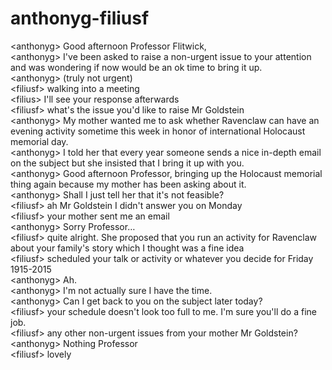 # anthonyg-filiusf  
<anthonyg\> Good afternoon Professor Flitwick,  
<anthonyg\> I've been asked to raise a non-urgent issue to your attention and was wondering if now would be an ok time to bring it up.  
<anthonyg\> (truly not urgent)  
<filiusf\> walking into a meeting  
<filius\> I'll see your response afterwards  
<filiusf\> what's the issue you'd like to raise Mr Goldstein  
<anthonyg\> My mother wanted me to ask whether Ravenclaw can have an evening activity sometime this week in honor of international Holocaust memorial day.  
<anthonyg\> I told her that every year someone sends a nice in-depth email on the subject but she insisted that I bring it up with you.  
<anthonyg\> Good afternoon Professor, bringing up the Holocaust memorial thing again because my mother has been asking about it.  
<anthonyg\> Shall I just tell her that it's not feasible?  
<filiusf\> ah Mr Goldstein I didn't answer you on Monday  
<filiusf\> your mother sent me an email  
<anthonyg\> Sorry Professor…  
<filiusf\> quite alright. She proposed that you run an activity for Ravenclaw about your family's story which I thought was a fine idea  
<filiusf\> scheduled your talk or activity or whatever you decide for Friday 1915-2015  
<anthonyg\> Ah.  
<anthonyg\> I'm not actually sure I have the time.  
<anthonyg\> Can I get back to you on the subject later today?  
<filiusf\> your schedule doesn't look too full to me. I'm sure you'll do a fine job.  
<filiusf\> any other non-urgent issues from your mother Mr Goldstein?  
<anthonyg\> Nothing Professor  
<filiusf\> lovely  
  
